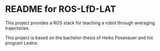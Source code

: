 # README for ROS-LfD-LAT

This project provides a ROS stack for teaching a robot through averaging trajectories.

This project is based on the bachelor-thesis of Heiko Posenauer and his program Leatra.
